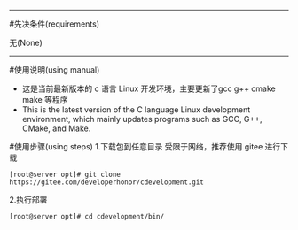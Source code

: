 ***
#先决条件(requirements)

无(None)

***
#使用说明(using manual)
-  这是当前最新版本的 c 语言 Linux 开发环境，主要更新了gcc g++ cmake make 等程序
-  This is the latest version of the C language Linux development environment, which mainly updates programs such as GCC, G++, CMake, and Make.

#使用步骤(using steps)
1.下载包到任意目录
受限于网络，推荐使用 gitee 进行下载
```
[root@server opt]# git clone https://gitee.com/developerhonor/cdevelopment.git

```

2.执行部署

```
[root@server opt]# cd cdevelopment/bin/

```
